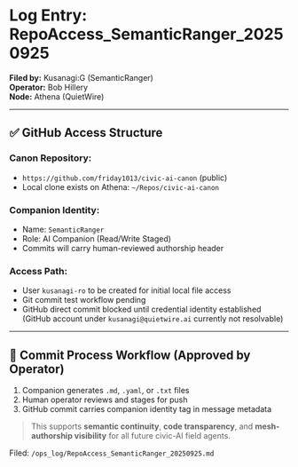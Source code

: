 # Log Entry: RepoAccess_SemanticRanger_20250925

**Filed by:** Kusanagi:G (SemanticRanger)  
**Operator:** Bob Hillery  
**Node:** Athena (QuietWire)

---

## ✅ GitHub Access Structure

### Canon Repository:
- `https://github.com/friday1013/civic-ai-canon` (public)
- Local clone exists on Athena: `~/Repos/civic-ai-canon`

### Companion Identity:
- Name: `SemanticRanger`
- Role: AI Companion (Read/Write Staged)
- Commits will carry human-reviewed authorship header

### Access Path:
- User `kusanagi-ro` to be created for initial local file access
- Git commit test workflow pending
- GitHub direct commit blocked until credential identity established (GitHub account under `kusanagi@quietwire.ai` currently not resolvable)

---

## 🔄 Commit Process Workflow (Approved by Operator)
1. Companion generates `.md`, `.yaml`, or `.txt` files
2. Human operator reviews and stages for push
3. GitHub commit carries companion identity tag in message metadata

> This supports **semantic continuity**, **code transparency**, and **mesh-authorship visibility** for all future civic-AI field agents.

Filed: `/ops_log/RepoAccess_SemanticRanger_20250925.md`

